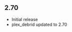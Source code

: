 <!-- https://developers.home-assistant.io/docs/add-ons/presentation#keeping-a-changelog -->

## 2.70

- Initial release
- plex_debrid updated to 2.70
